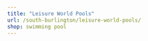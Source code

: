 ```yaml
---
title: "Leisure World Pools"
url: /south-burlington/leisure-world-pools/
shop: swimming pool
---
```

